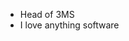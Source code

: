 - Head of 3MS
- I love anything software

<!---
V0KAL/V0KAL is a ✨ special ✨ repository because its `README.md` (this file) appears on your GitHub profile.
You can click the Preview link to take a look at your changes.
--->
